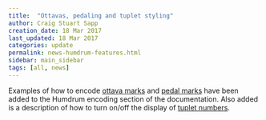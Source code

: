 ```yaml
---
title:  "Ottavas, pedaling and tuplet styling"
author: Craig Stuart Sapp
creation_date: 18 Mar 2017
last_updated: 18 Mar 2017
categories: update
permalink: news-humdrum-features.html
sidebar: main_sidebar
tags: [all, news]
---
```


Examples of how to encode [ottava marks](/humdrum/ottava_marks) and
[pedal marks](/humdrum/ottava_marks) have been added to the
Humdrum encoding section of the documentation. Also added is a
description of how to turn on/off the display of 
[tuplet numbers](/humdrum/tuplet_styling).

